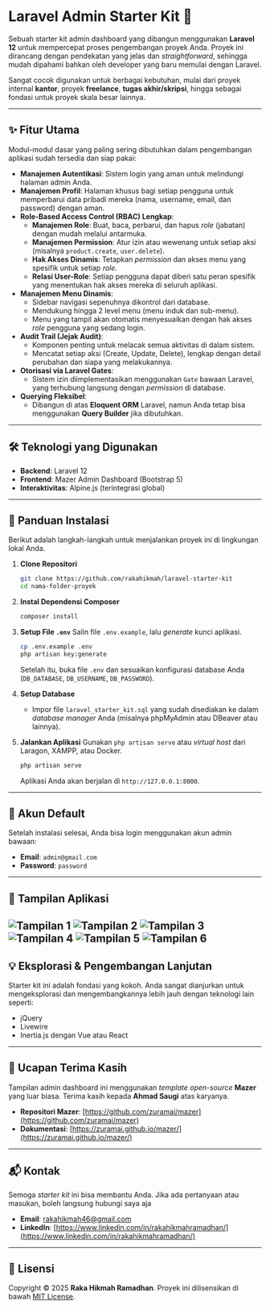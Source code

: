 # Laravel Admin Starter Kit 🚀

Sebuah starter kit admin dashboard yang dibangun menggunakan **Laravel 12** untuk mempercepat proses pengembangan proyek Anda. Proyek ini dirancang dengan pendekatan yang jelas dan *straightforward*, sehingga mudah dipahami bahkan oleh developer yang baru memulai dengan Laravel.

Sangat cocok digunakan untuk berbagai kebutuhan, mulai dari proyek internal **kantor**, proyek **freelance**, **tugas akhir/skripsi**, hingga sebagai fondasi untuk proyek skala besar lainnya.

---

## ✨ Fitur Utama

Modul-modul dasar yang paling sering dibutuhkan dalam pengembangan aplikasi sudah tersedia dan siap pakai:

* **Manajemen Autentikasi**: Sistem login yang aman untuk melindungi halaman admin Anda.
* **Manajemen Profil**: Halaman khusus bagi setiap pengguna untuk memperbarui data pribadi mereka (nama, username, email, dan password) dengan aman.
* **Role-Based Access Control (RBAC) Lengkap**:
    * **Manajemen Role**: Buat, baca, perbarui, dan hapus *role* (jabatan) dengan mudah melalui antarmuka.
    * **Manajemen Permission**: Atur izin atau wewenang untuk setiap aksi (misalnya `product.create`, `user.delete`).
    * **Hak Akses Dinamis**: Tetapkan *permission* dan akses menu yang spesifik untuk setiap *role*.
    * **Relasi User-Role**: Setiap pengguna dapat diberi satu peran spesifik yang menentukan hak akses mereka di seluruh aplikasi.
* **Manajemen Menu Dinamis**:
    * Sidebar navigasi sepenuhnya dikontrol dari database.
    * Mendukung hingga 2 level menu (menu induk dan sub-menu).
    * Menu yang tampil akan otomatis menyesuaikan dengan hak akses *role* pengguna yang sedang login.
* **Audit Trail (Jejak Audit)**:
    * Komponen penting untuk melacak semua aktivitas di dalam sistem.
    * Mencatat setiap aksi (Create, Update, Delete), lengkap dengan detail perubahan dan siapa yang melakukannya.
* **Otorisasi via Laravel Gates**:
    * Sistem izin diimplementasikan menggunakan `Gate` bawaan Laravel, yang terhubung langsung dengan *permission* di database.
* **Querying Fleksibel**:
    * Dibangun di atas **Eloquent ORM** Laravel, namun Anda tetap bisa menggunakan **Query Builder** jika dibutuhkan.

---

## 🛠️ Teknologi yang Digunakan

* **Backend**: Laravel 12
* **Frontend**: Mazer Admin Dashboard (Bootstrap 5)
* **Interaktivitas**: Alpine.js (terintegrasi global)

---

## 🚀 Panduan Instalasi

Berikut adalah langkah-langkah untuk menjalankan proyek ini di lingkungan lokal Anda.

1.  **Clone Repositori**
    ```bash
    git clone https://github.com/rakahikmah/laravel-starter-kit
    cd nama-folder-proyek
    ```

2.  **Instal Dependensi Composer**
    ```bash
    composer install
    ```

3.  **Setup File `.env`**
    Salin file `.env.example`, lalu *generate* kunci aplikasi.
    ```bash
    cp .env.example .env
    php artisan key:generate
    ```
    Setelah itu, buka file `.env` dan sesuaikan konfigurasi database Anda (`DB_DATABASE`, `DB_USERNAME`, `DB_PASSWORD`).

4.  **Setup Database**
    *  Impor file `laravel_starter_kit.sql` yang sudah disediakan ke dalam *database manager* Anda (misalnya phpMyAdmin atau DBeaver atau lainnya).


5.  **Jalankan Aplikasi**
    Gunakan `php artisan serve` atau *virtual host* dari Laragon, XAMPP, atau Docker.
    ```bash
    php artisan serve
    ```
    Aplikasi Anda akan berjalan di `http://127.0.0.1:8000`.

---

## 🔑 Akun Default

Setelah instalasi selesai, Anda bisa login menggunakan akun admin bawaan:
* **Email**: `admin@gmail.com`
* **Password**: `password`

---

## 📸 Tampilan Aplikasi


![Tampilan 1](docs/Lampiran-1.png) 
![Tampilan 2](docs/Lampiran-2.png)
![Tampilan 3](docs/Lampiran-3.png)
![Tampilan 4](docs/Lampiran-4.png)
![Tampilan 5](docs/Lampiran-5.png)
![Tampilan 6](docs/Lampiran-6.png)
---

## 💡 Eksplorasi & Pengembangan Lanjutan

Starter kit ini adalah fondasi yang kokoh. Anda sangat dianjurkan untuk mengeksplorasi dan mengembangkannya lebih jauh dengan teknologi lain seperti:
* jQuery
* Livewire
* Inertia.js dengan Vue atau React

---

## 🙏 Ucapan Terima Kasih

Tampilan admin dashboard ini menggunakan *template open-source* **Mazer** yang luar biasa. Terima kasih kepada **Ahmad Saugi** atas karyanya.
* **Repositori Mazer**: [https://github.com/zuramai/mazer](https://github.com/zuramai/mazer)
* **Dokumentasi**: [https://zuramai.github.io/mazer/](https://zuramai.github.io/mazer/)

---

## 📬 Kontak

Semoga *starter kit* ini bisa membantu Anda. Jika ada pertanyaan atau masukan, boleh langsung hubungi saya aja
* **Email**: [rakahikmah46@gmail.com](mailto:rakahikmah46@gmail.com)
* **LinkedIn**: [https://www.linkedin.com/in/rakahikmahramadhan/](https://www.linkedin.com/in/rakahikmahramadhan/)

---

## 📄 Lisensi
Copyright © 2025 **Raka Hikmah Ramadhan**. Proyek ini dilisensikan di bawah [MIT License](LICENSE.md).
